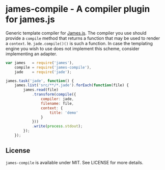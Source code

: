 # james-compile - A compiler plugin for james.js

Generic template compiler for [James.js](https://github.com/leonidas/james.js).
The compiler you use should provide a `compile` method that returns a function
that may be used to render a `context`. Ie. `jade.compile()()` is such a
function. In case the templating engine you wish to use does not implement this
scheme, consider implementing an adapter.

```js
var james   = require('james'),
    compile = require('james-compile'),
    jade    = require('jade');

james.task('jade', function() {
    james.list('src/**/*.jade').forEach(function(file) {
        james.read(file)
            .transform(compile({
                compiler: jade,
                filename: file,
                context: {
                    title: 'demo'
                }
            }))
            .write(process.stdout);
        });
    });
```

## License

`james-compile` is available under MIT. See LICENSE for more details.
